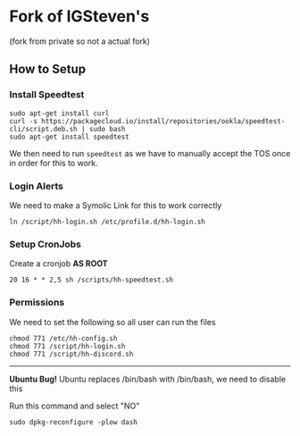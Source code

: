 # Fork of IGSteven's 
(fork from private so not a actual fork)

## How to Setup

### Install Speedtest
```
sudo apt-get install curl
curl -s https://packagecloud.io/install/repositories/ookla/speedtest-cli/script.deb.sh | sudo bash
sudo apt-get install speedtest
```
We then need to run `speedtest` as we have to manually accept the TOS once in order for this to work.


### Login Alerts
We need to make a Symolic Link for this to work correctly
```
ln /script/hh-login.sh /etc/profile.d/hh-login.sh
```

### Setup CronJobs
Create a cronjob **AS ROOT**
```
20 16 * * 2,5 sh /scripts/hh-speedtest.sh
```

### Permissions
We need to set the following so all user can run the files
```
chmod 771 /etc/hh-config.sh
chmod 771 /script/hh-login.sh
chmod 771 /script/hh-discord.sh
```


---
**Ubuntu Bug!**
Ubuntu replaces /bin/bash with /bin/bash, we need to disable this 

Run this command and select "NO"
```
sudo dpkg-reconfigure -plow dash
```
